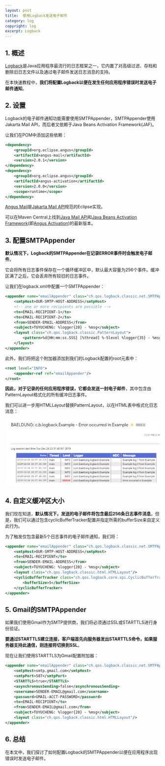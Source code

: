 ```yaml
---
layout: post
title:  使用Logback发送电子邮件
category: log
copyright: log
excerpt: Logback
---
```


## 1. 概述

[Logback](https://www.baeldung.com/logback)是Java应用程序最流行的日志框架之一，它内置了对高级过滤、存档和删除旧日志文件以及通过电子邮件发送日志消息的支持。

在本快速教程中，**我们将配置Logback以便在发生任何应用程序错误时发送电子邮件通知**。

## 2. 设置

Logback的电子邮件通知功能需要使用SMTPAppender，SMTPAppender使用Jakarta Mail API，而后者又依赖于Java Beans Activation Framework(JAF)。

让我们在POM中添加这些依赖：

```xml
<dependency>
    <groupId>org.eclipse.angus</groupId>
    <artifactId>angus-mail</artifactId>
    <version>2.0.1</version>
</dependency>
<dependency>
    <groupId>org.eclipse.angus</groupId>
    <artifactId>angus-activation</artifactId>
    <version>2.0.0</version>
    <scope>runtime</scope>
</dependency>
```

[Angus Mail](https://eclipse-ee4j.github.io/angus-mail/)是[Jakarta Mail API](https://github.com/jakartaee/mail-api)规范的Eclipse实现。

可以在Maven Central上找到[Java Mail API](https://mvnrepository.com/artifact/org.eclipse.angus/angus-mail)和[Java Beans Activation Framework](https://mvnrepository.com/artifact/org.eclipse.angus/angus-activation)(即[Angus Activation](https://eclipse-ee4j.github.io/angus-activation/))的最新版本。

## 3. 配置SMTPAppender

**默认情况下，Logback的SMTPAppender在记录ERROR事件时会触发电子邮件**。

它会将所有日志事件保存在一个循环缓冲区中，默认最大容量为256个事件。缓冲区满了之后，它会丢弃所有较旧的日志事件。

让我们在logback.xml中配置一个SMTPAppender：

```xml
<appender name="emailAppender" class="ch.qos.logback.classic.net.SMTPAppender">
    <smtpHost>OUR-SMTP-HOST-ADDRESS</smtpHost>
    <!-- one or more recipients are possible -->
    <to>EMAIL-RECIPIENT-1</to>
    <to>EMAIL-RECIPIENT-2</to>
    <from>SENDER-EMAIL-ADDRESS</from>
    <subject>TUYUCHENG: %logger{20} - %msg</subject>
    <layout class="ch.qos.logback.classic.PatternLayout">
        <pattern>%d{HH:mm:ss.SSS} [%thread] %-5level %logger{35} - %msg%n</pattern>
    </layout>
</appender>
```

此外，我们将把这个附加器添加到我们的Logback配置的root元素中：

```xml
<root level="INFO">
    <appender-ref ref="emailAppender"/>
</root>
```

**因此，对于记录的任何应用程序错误，它都会发送一封电子邮件**，其中包含由PatternLayout格式化的所有缓冲日志事件。

我们可以进一步用HTMLLayout替换PatternLayout，以在HTML表中格式化日志消息：

![](/assets/images/2025/log/logbacksendemail01.png)

## 4. 自定义缓冲区大小

我们现在知道，**默认情况下，发送的电子邮件将包含最后256条日志事件消息**。但是，我们可以通过包含cyclicBufferTracker配置并指定所需的bufferSize来自定义此行为。

为了触发仅包含最新5个日志事件的电子邮件通知，我们将：

```xml
<appender name="emailAppender" class="ch.qos.logback.classic.net.SMTPAppender">
    <smtpHost>OUR-SMTP-HOST-ADDRESS</smtpHost>
    <to>EMAIL-RECIPIENT</to>
    <from>SENDER-EMAIL-ADDRESS</from>
    <subject>TUYUCHENG: %logger{20} - %msg</subject>
    <layout class="ch.qos.logback.classic.html.HTMLLayout"/>
    <cyclicBufferTracker class="ch.qos.logback.core.spi.CyclicBufferTracker">
        <bufferSize>5</bufferSize>
    </cyclicBufferTracker>
</appender>
```

## 5. Gmail的SMTPAppender

如果我们使用Gmail作为SMTP提供商，我们将必须通过SSL或STARTTLS进行身份验证。

**要通过STARTTLS建立连接，客户端首先向服务器发出STARTTLS命令，如果服务器支持此通信，则连接将切换到SSL**。

现在让我们使用STARTTLS为Gmail配置附加器：

```xml
<appender name="emailAppender" class="ch.qos.logback.classic.net.SMTPAppender">
    <smtpHost>smtp.gmail.com</smtpHost>
    <smtpPort>587</smtpPort>
    <STARTTLS>true</STARTTLS>
    <asynchronousSending>false</asynchronousSending>
    <username>SENDER-EMAIL@gmail.com</username>
    <password>GMAIL-ACCT-PASSWORD</password>
    <to>EMAIL-RECIPIENT</to>
    <from>SENDER-EMAIL@gmail.com</from>
    <subject>TUYUCHENG: %logger{20} - %msg</subject>
    <layout class="ch.qos.logback.classic.html.HTMLLayout"/>
</appender>
```

## 6. 总结

在本文中，我们探讨了如何配置Logback的SMTPAppender以便在应用程序出现错误时发送电子邮件。